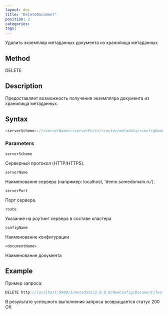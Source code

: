 ```yaml
---
layout: doc
title: "DeleteDocument"
position: 2
categories: 
tags:
---
```


Удалить экземпляр метаданных документа из хранилища метаданных

## Method 

DELETE

## Description
Предоставляет возможность получения экземпляра документа из хранилища метаданных.

## Syntax
```js
<serverScheme>://<serverName>:<serverPort>/<route>/metadata/<configName>/document/<documentName>
```

### Parameters

`serverScheme`

Серверный протокол (HTTP/HTTPS).

`serverName`

Наименование сервера (например: localhost, 'demo.somedomain.ru').

`serverPort`

Порт сервера.

`route` 

Указание на роутинг сервера в составе кластера

`configName`

Наименование конфигурации

`<documentName>`

Наименование документа

## Example

Пример запроса:

```js
DELETE http://localhost:9900/1/metadata/2.0.0.0/NewConfig/Document/TestDocument 
```

В результате успешного выполнения запроса возвращается статус 200 ОК

